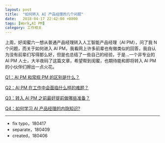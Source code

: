 ```yaml
---
layout: post
title:  "如何转入 AI 产品经理的几个问题"
date:   2018-04-17 22:42:00 +0800
tags: [Work,AI PM]
category: 工作相关
---
```



上周，好闺蜜六一想从普通产品经理转入人工智能产品经理（AI PM），问了我 N 个问题，而关于如何进入 AI PM，我看网上许多前辈也有做类似的回答，我自认为没有前辈们写得那么好，但是也总结了一些自己的经验，于是...一个非专业的 AI PM 人士，大半夜码了这篇文章，希望帮到闺蜜，也期待能和即将转入 AI PM 的小伙伴们擦出一点火花。

[Q1：AI PM 和常规 PM 的区别是什么？](http://www.ramywu.com/jekyll/update/2018/04/09/Difference-between-AI-PM-and-PM.html)


[Q2：AI PM 在工作中会面临什么样的难题？](http://www.ramywu.com/jekyll/update/2018/04/09/What-Problems-in-AI-PM-works.html)


[Q3：转入 AI PM 之前最好提前做哪些准备？](http://www.ramywu.com/jekyll/update/2018/04/09/Get-Ready-For-AI-PM.html)


[Q4：如何学习 AI 产品经理的内隐知识?](http://www.ramywu.com/jekyll/update/2018/04/09/How-to-Learn-AI-PM-Tacit-Knowledge.html)

---

- fix typo，180417
- separate，180409
- created，180406


